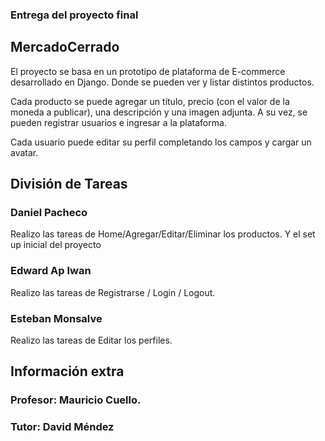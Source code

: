 ### Entrega del proyecto final

## MercadoCerrado

El proyecto se basa en un prototipo de plataforma de E-commerce desarrollado en Django. Donde se pueden ver y listar distintos productos. 

Cada producto se puede agregar un título, precio (con el valor de la moneda a publicar), una descripción y una imagen adjunta. A su vez, se pueden registrar usuarios e ingresar a la plataforma. 

Cada usuario puede editar su perfil completando los campos y cargar un avatar. 

## División de Tareas 

### Daniel Pacheco

Realizo las tareas de Home/Agregar/Editar/Eliminar los productos. Y el set up inicial del proyecto 

### Edward Ap Iwan

Realizo las tareas de Registrarse / Login / Logout. 

### Esteban Monsalve 

Realizo las tareas de Editar los perfiles. 

## Información extra 

### Profesor: Mauricio Cuello. 

### Tutor: David Méndez
